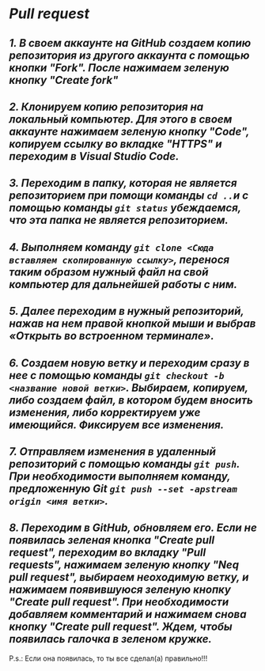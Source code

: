 # *Pull request*

## *1. В своем аккаунте на GitHub создаем копию репозитория из другого аккаунта с помощью кнопки "Fork". После нажимаем зеленую кнопку "Create fork"*

## *2. Клонируем копию репозитория на локальный компьютер. Для этого в своем аккаунте нажимаем зеленую кнопку "Code", копируем ссылку во вкладке "HTTPS" и переходим в Visual Studio Code.*

## *3. Переходим в папку, которая не является репозиторием при помощи команды `cd ..`и с помощью команды `git status` убеждаемся, что эта папка не является репозиторием.*

## *4. Выполняем команду `git clone <Сюда вставляем скопированную ссылку>`, перенося таким образом нужный файл на свой компьютер для дальнейшей работы с ним.*

## *5. Далее переходим в нужный репозиторий, нажав на нем правой кнопкой мыши и выбрав «Открыть во встроенном терминале».*

## *6. Создаем новую ветку и переходим сразу в нее с помощью команды `git checkout -b <название новой ветки>`. Выбираем, копируем, либо создаем файл, в котором будем вносить изменения, либо корректируем уже имеющийся. Фиксируем все изменения.*

## *7. Отправляем изменения в удаленный репозиторий с помощью команды `git push`. При необходимости выполняем команду, предложенную Git `git push --set -apstream origin <имя ветки>`.*

## *8. Переходим в GitHub, обновляем его. Если не появилась зеленая кнопка "Create pull request", переходим во вкладку "Pull requests", нажимаем зеленую кнопку "Neq pull request", выбираем неоходимую ветку, и нажимаем появившуюся зеленую кнопку "Create pull request". При необходимости добавляем комментарий и нажимаем снова кнопку "Create pull request". Ждем, чтобы появилась галочка в зеленом кружке.*

P.s.: Если она появилась, то ты все сделал(а) правильно!!!
